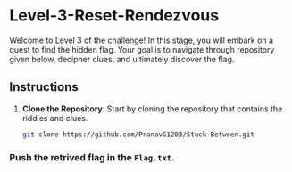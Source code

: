 # Level-3-Reset-Rendezvous

Welcome to Level 3 of the challenge! In this stage, you will embark on a quest to find the hidden flag. Your goal is to navigate through repository given below, decipher clues, and ultimately discover the flag.

## Instructions

1. **Clone the Repository**: Start by cloning the repository that contains the riddles and clues.
   
   ```bash
   git clone https://github.com/PranavG1203/Stuck-Between.git
   ```

### Push the retrived flag in the `Flag.txt`.
